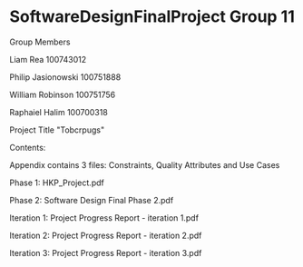 # SoftwareDesignFinalProject Group 11

Group Members

Liam Rea 100743012

Philip Jasionowski 100751888

William Robinson 100751756

Raphaiel Halim 100700318

Project Title "Tobcrpugs"

Contents:

Appendix contains 3 files: Constraints, Quality Attributes and Use Cases

Phase 1: HKP_Project.pdf

Phase 2: Software Design Final Phase 2.pdf

Iteration 1: Project Progress Report - iteration 1.pdf

Iteration 2: Project Progress Report - iteration 2.pdf

Iteration 3: Project Progress Report - iteration 3.pdf

